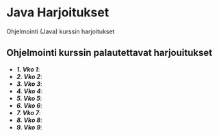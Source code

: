 # Java Harjoitukset
Ohjelmointi (Java) kurssin harjoitukset


## Ohjelmointi kurssin palautettavat harjouitukset

* ***1. Vko 1***:
* ***2. Vko 2***:
* ***3. Vko 3***:
* ***4. Vko 4***:
* ***5. Vko 5***:
* ***6. Vko 6***:
* ***7. Vko 7***:
* ***8. Vko 8***:
* ***9. Vko 9***:
